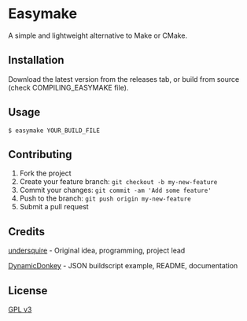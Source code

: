 # Easymake

A simple and lightweight alternative to Make or CMake.

## Installation

Download the latest version from the releases tab, or build from source (check COMPILING_EASYMAKE file).

## Usage

`$ easymake YOUR_BUILD_FILE`

## Contributing

1. Fork the project
2. Create your feature branch: `git checkout -b my-new-feature`
3. Commit your changes: `git commit -am 'Add some feature'`
4. Push to the branch: `git push origin my-new-feature`
5. Submit a pull request

## Credits

[undersquire](https://github.com/undersquire) - Original idea, programming, project lead


[DynamicDonkey](https://github.com/DynamicDonkey) - JSON buildscript example, README, documentation

## License

[GPL v3](https://raw.githubusercontent.com/undersquire/easymake/main/LICENSE)
